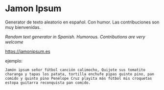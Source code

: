 # Jamon Ipsum

Generator de texto aleatorio en español. Con humor. Las contribuciones son muy bienvenidas.

*Random text generator in Spanish. Humorous. Contributions are very welcome*

https://jamonipsum.es

ejemplo:

```
Jamón ipsum señor fútbol canción calimocho, Quijote sus tomatito charanga y tapas los patata, tortilla enchufe pipas quinto pino, pan comido y quinto pino Penélope Cruz playita más fútbol mis croquetas estopa guitarra reconquista pan comido.
```